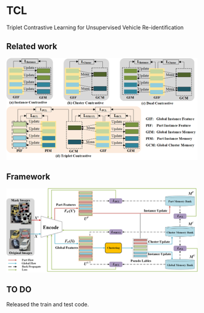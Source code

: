 # TCL
 Triplet Contrastive Learning for Unsupervised Vehicle Re-identification
## Related work
![image](https://github.com/muzishen/TCL/blob/main/imgs/examplev2.png)

## Framework
![image](https://github.com/muzishen/TCL/blob/main/imgs/framework.png)

## TO DO
Released the train and test code.
